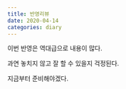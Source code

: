 ```yaml
---
title: 반영리뷰
date: 2020-04-14
categories: diary
---
```

이번 반영은 역대급으로 내용이 많다.

과연 놓치지 않고 잘 할 수 있을지 걱정된다.

지금부터 준비해야겠다.
